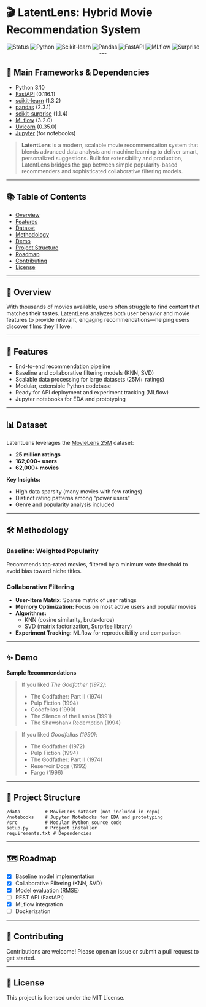 
# 🎬 LatentLens: Hybrid Movie Recommendation System

<p align="center">
  <img src="https://img.shields.io/badge/Status-Work%20In%20Progress-orange" alt="Status">
  <img src="https://img.shields.io/badge/Python-3.10-blue?logo=python" alt="Python">
  <img src="https://img.shields.io/badge/scikit--learn-%23F7931E.svg?logo=scikit-learn&logoColor=white" alt="Scikit-learn">
  <img src="https://img.shields.io/badge/pandas-%23150458.svg?logo=pandas&logoColor=white" alt="Pandas">
  <img src="https://img.shields.io/badge/FastAPI-0.116.1-green?logo=fastapi" alt="FastAPI">
  <img src="https://img.shields.io/badge/MLflow-3.2.0-blueviolet?logo=mlflow" alt="MLflow">
  <img src="https://img.shields.io/badge/Surprise-1.1.4-yellow?logo=python" alt="Surprise">
---

## 🧩 Main Frameworks & Dependencies

- Python 3.10
- [FastAPI](https://fastapi.tiangolo.com/) (0.116.1)
- [scikit-learn](https://scikit-learn.org/) (1.3.2)
- [pandas](https://pandas.pydata.org/) (2.3.1)
- [scikit-surprise](https://surpriselib.com/) (1.1.4)
- [MLflow](https://mlflow.org/) (3.2.0)
- [Uvicorn](https://www.uvicorn.org/) (0.35.0)
- [Jupyter](https://jupyter.org/) (for notebooks)

</p>

> **LatentLens** is a modern, scalable movie recommendation system that blends advanced data analysis and machine learning to deliver smart, personalized suggestions. Built for extensibility and production, LatentLens bridges the gap between simple popularity-based recommenders and sophisticated collaborative filtering models.

---

## 📚 Table of Contents

- [Overview](#overview)
- [Features](#features)
- [Dataset](#dataset)
- [Methodology](#methodology)
- [Demo](#demo)
- [Project Structure](#project-structure)
- [Roadmap](#roadmap)
- [Contributing](#contributing)
- [License](#license)

---

## 📝 Overview

With thousands of movies available, users often struggle to find content that matches their tastes. LatentLens analyzes both user behavior and movie features to provide relevant, engaging recommendations—helping users discover films they’ll love.

---

## 🚀 Features

- End-to-end recommendation pipeline
- Baseline and collaborative filtering models (KNN, SVD)
- Scalable data processing for large datasets (25M+ ratings)
- Modular, extensible Python codebase
- Ready for API deployment and experiment tracking (MLflow)
- Jupyter notebooks for EDA and prototyping

---

## 📊 Dataset

LatentLens leverages the [MovieLens 25M](https://grouplens.org/datasets/movielens/25m/) dataset:

- **25 million ratings**
- **162,000+ users**
- **62,000+ movies**

**Key Insights:**
- High data sparsity (many movies with few ratings)
- Distinct rating patterns among "power users"
- Genre and popularity analysis included

---

## 🛠️ Methodology

### Baseline: Weighted Popularity

Recommends top-rated movies, filtered by a minimum vote threshold to avoid bias toward niche titles.

### Collaborative Filtering

- **User-Item Matrix:** Sparse matrix of user ratings
- **Memory Optimization:** Focus on most active users and popular movies
- **Algorithms:**
  - KNN (cosine similarity, brute-force)
  - SVD (matrix factorization, Surprise library)
- **Experiment Tracking:** MLflow for reproducibility and comparison

---

## ✨ Demo

**Sample Recommendations**

> If you liked _The Godfather (1972)_:
> - The Godfather: Part II (1974)
> - Pulp Fiction (1994)
> - Goodfellas (1990)
> - The Silence of the Lambs (1991)
> - The Shawshank Redemption (1994)

> If you liked _Goodfellas (1990)_:
> - The Godfather (1972)
> - Pulp Fiction (1994)
> - The Godfather: Part II (1974)
> - Reservoir Dogs (1992)
> - Fargo (1996)

---

## 📁 Project Structure

```text
/data         # MovieLens dataset (not included in repo)
/notebooks    # Jupyter Notebooks for EDA and prototyping
/src          # Modular Python source code
setup.py      # Project installer
requirements.txt # Dependencies
```

---

## 🗺️ Roadmap

- [x] Baseline model implementation
- [x] Collaborative Filtering (KNN, SVD)
- [x] Model evaluation (RMSE)
- [ ] REST API (FastAPI)
- [x] MLflow integration
- [ ] Dockerization

---

## 🤝 Contributing

Contributions are welcome! Please open an issue or submit a pull request to get started.

---

## 📄 License

This project is licensed under the MIT License.
